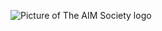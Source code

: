 ![Picture of The AIM Society logo](https://yt3.ggpht.com/a-/AAuE7mArfqrWqZYzljZl6hnI7dc12WwFnEFBBvgBTw=s900-mo-c-c0xffffffff-rj-k-no)
